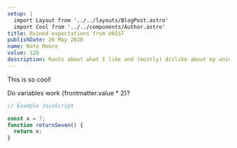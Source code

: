 ```yaml
---
setup: |
  import Layout from '../../layouts/BlogPost.astro'
  import Cool from '../../components/Author.astro'
title: Ruined expectations from UNIST
publishDate: 26 May 2020
name: Nate Moore
value: 128
description: Rants about what I like and (mostly) dislike about my university.
---
```


<Cool name={frontmatter.name} href="https://twitter.com/n_moore" client:load />

This is so cool!

Do variables work {frontmatter.value \* 2}?

```javascript
// Example JavaScript

const x = 7;
function returnSeven() {
  return x;
}
```
